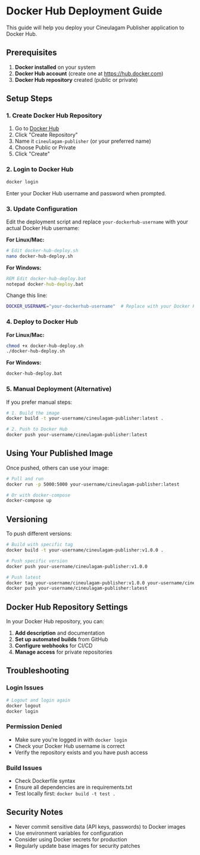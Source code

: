 # Docker Hub Deployment Guide

This guide will help you deploy your Cineulagam Publisher application to Docker Hub.

## Prerequisites

1. **Docker installed** on your system
2. **Docker Hub account** (create one at https://hub.docker.com)
3. **Docker Hub repository** created (public or private)

## Setup Steps

### 1. Create Docker Hub Repository

1. Go to [Docker Hub](https://hub.docker.com)
2. Click "Create Repository"
3. Name it `cineulagam-publisher` (or your preferred name)
4. Choose Public or Private
5. Click "Create"

### 2. Login to Docker Hub

```bash
docker login
```

Enter your Docker Hub username and password when prompted.

### 3. Update Configuration

Edit the deployment script and replace `your-dockerhub-username` with your actual Docker Hub username:

**For Linux/Mac:**
```bash
# Edit docker-hub-deploy.sh
nano docker-hub-deploy.sh
```

**For Windows:**
```cmd
REM Edit docker-hub-deploy.bat
notepad docker-hub-deploy.bat
```

Change this line:
```bash
DOCKER_USERNAME="your-dockerhub-username"  # Replace with your Docker Hub username
```

### 4. Deploy to Docker Hub

**For Linux/Mac:**
```bash
chmod +x docker-hub-deploy.sh
./docker-hub-deploy.sh
```

**For Windows:**
```cmd
docker-hub-deploy.bat
```

### 5. Manual Deployment (Alternative)

If you prefer manual steps:

```bash
# 1. Build the image
docker build -t your-username/cineulagam-publisher:latest .

# 2. Push to Docker Hub
docker push your-username/cineulagam-publisher:latest
```

## Using Your Published Image

Once pushed, others can use your image:

```bash
# Pull and run
docker run -p 5000:5000 your-username/cineulagam-publisher:latest

# Or with docker-compose
docker-compose up
```

## Versioning

To push different versions:

```bash
# Build with specific tag
docker build -t your-username/cineulagam-publisher:v1.0.0 .

# Push specific version
docker push your-username/cineulagam-publisher:v1.0.0

# Push latest
docker tag your-username/cineulagam-publisher:v1.0.0 your-username/cineulagam-publisher:latest
docker push your-username/cineulagam-publisher:latest
```

## Docker Hub Repository Settings

In your Docker Hub repository, you can:

1. **Add description** and documentation
2. **Set up automated builds** from GitHub
3. **Configure webhooks** for CI/CD
4. **Manage access** for private repositories

## Troubleshooting

### Login Issues
```bash
# Logout and login again
docker logout
docker login
```

### Permission Denied
- Make sure you're logged in with `docker login`
- Check your Docker Hub username is correct
- Verify the repository exists and you have push access

### Build Issues
- Check Dockerfile syntax
- Ensure all dependencies are in requirements.txt
- Test locally first: `docker build -t test .`

## Security Notes

- Never commit sensitive data (API keys, passwords) to Docker images
- Use environment variables for configuration
- Consider using Docker secrets for production
- Regularly update base images for security patches
